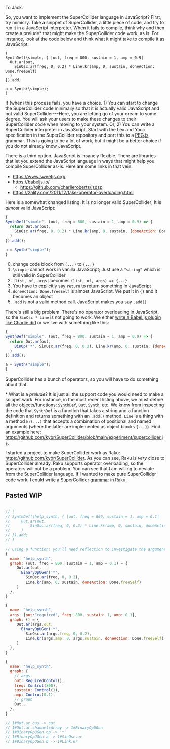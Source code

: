 



To Jack.


So, you want to implement the SuperCollider language in JavaScript? First, try mimicry. Take a snippet of SuperCollider, a little piece of code, and try to run it in a JavaScript interpreter. When it fails to compile, think why and then create a prelude\* that might make the SuperCollider code work, as is. For instance, look at the code below and think what it might take to compile it as JavaScript:


```SuperCollider
(
SynthDef(\simple, { |out, freq = 800, sustain = 1, amp = 0.9|
  Out.ar(out,
    SinOsc.ar(freq, 0, 0.2) * Line.kr(amp, 0, sustain, doneAction: Done.freeSelf)
  )
}).add;

a = Synth(\simple);
)
```


If (when) this process fails, you have a choice. 1) You can start to change the SuperCollider code minimally so that it is actually valid JavaScript and not valid SuperCollider---Here, you are letting go of your dream to some degree. You will ask your users to make these changes to their SuperCollider code when moving to your system. Or, 2) You can write a SuperCollider interpreter in JavaScript. Start with the Lex and Yacc specification in the SuperCollider repository and port this to a [PEG.js](https://pegjs.org/) grammar. This is going to be a lot of work, but it might be a better choice if you do not already know JavaScript.


There is a third option. JavaScript is insanely flexible. There are libraries that let you extend the JavaScript language in ways that might help you compile SuperCollider as-is. Here are some links in that vein:


- <https://www.sweetjs.org/>
- <https://babeljs.io/>
  - <https://github.com/charlieroberts/jsdsp>
- <https://2ality.com/2011/12/fake-operator-overloading.html>



Here is a somewhat changed listing. It is no longer valid SuperCollider; It is _almost_ valid JavaScript:


```js
{
SynthDef("simple", (out, freq = 800, sustain = 1, amp = 0.9) => {
  return Out.ar(out,
    SinOsc.ar(freq, 0, 0.2) * Line.kr(amp, 0, sustain, {doneAction: Done.freeSelf})
  )
}).add();

a = Synth("simple");
}
```


0. change code block from `(...)` to `{...}`
1. `\simple` cannot work in vanilla JavaScript; Just use a `"string"` which is still valid in SuperCollider
2. `|list, of, args|` becomes `(list, of, args) => {...}`
3. You have to explicitly say `return` to return something in JavaScript
4. `doneAction: Done.freeSelf` is almost JavaScript. We put it in `{}` and it becomes an object
5. `.add` is not a valid method call. JavaScript makes you say `.add()`


There's still a big problem. There's no operator overloading in JavaScript, so the `SinOsc * Line` is not going to work. We either [write a Babel.js plugin like Charlie did](https://github.com/charlieroberts/jsdsp) or we live with something like this:


```js
{
SynthDef("simple", (out, freq = 800, sustain = 1, amp = 0.9) => {
  return Out.ar(out,
    BinOp('*', SinOsc.ar(freq, 0, 0.2), Line.kr(amp, 0, sustain, {doneAction: Done.freeSelf}))
  )
}).add();

a = Synth("simple");
}
```

SuperCollider has a bunch of operators, so you will have to do something about that.



\* What is a _prelude_? It is just all the support code you would need to make a snippet work. For instance, in the most recent listing above, we must define all the objects/functions: `SynthDef`, `Out`, `Synth`, etc. We know from inspecting the code that `SynthDef` is a function that takes a string and a function definition and returns something with an `.add()` method. `Line` is a thing with a method `kr(...)` that accepts a combination of positional and named arguments (where the latter are implemented as object blocks `{...}`). Find an example here: <https://github.com/kybr/SuperCollider/blob/main/experiment/supercollider.js>.


I started a project to make SuperCollider work as Raku: <https://github.com/kybr/SuperCollider>. As you can see, Raku is _very_ close to SuperCollider already. Raku supports operator overloading, so the operators will not be a problem. You can see that I am willing to deviate from the SuperCollider language. If I wanted to make pure SuperCollider code work, I could write a SuperCollider [grammar](https://docs.raku.org/language/grammars) in Raku.



## Pasted WIP

```js

// (
// SynthDef(\help_synth, { |out, freq = 800, sustain = 1, amp = 0.1|
//     Out.ar(out,
//         SinOsc.ar(freq, 0, 0.2) * Line.kr(amp, 0, sustain, doneAction: Done.freeSelf)
//     )
// }).add;
// )

// using a function; you'll need reflection to investigate the argument list
{
  name: "help_synth",
  graph: (out, freq = 800, sustain = 1, amp = 0.1) = {
     Out.ar(out,
       BinaryOpUGen('*',
         SinOsc.ar(freq, 0, 0.2),
         Line.kr(amp, 0, sustain, doneAction: Done.freeSelf)
     )
  },
}

{
  name: "help_synth",
  args: {out:"required", freq: 800, sustain: 1, amp: 0.1},
  graph: () = {
     Out.ar(args.out,
       BinaryOpUGen('*',
         SinOsc.ar(args.freq, 0, 0.2),
         Line.kr(args.amp, 0, args.sustain, doneAction: Done.freeSelf)
     )
  },
}

{
  name: "help_synth",
  graph: {
    // args
    out: RequiredContol(),
    freq: Control(800),
    sustain: Control(1),
    amp: Control(0.1),
    // graph
    Out...
  },
}

// 1#Out.ar.bus -> out
// 1#Out.ar.channelsArray -> 1#BinaryOpUGen
// 1#BinaryOpUGen.op -> '*'
// 1#BinaryOpUGen.a -> 1#SinOsc.ar
// 1#BinaryOpUGen.b -> 1#Link.kr
```
